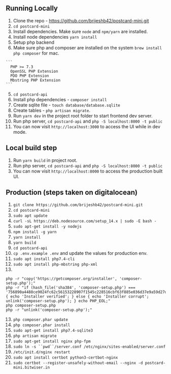 ## Running Locally

1. Clone the repo - https://github.com/brijeshb42/postcard-mini.git
2. `cd postcard-mini`
3. Install dependencies. Make sure `node` and `npm/yarn` are installed.
  1. Install node dependencies `yarn install`
4. Setup php backend
  1. Make sure php and composer are installed on the system `brew install php composer` for mac.

    ```
      PHP >= 7.3
      OpenSSL PHP Extension
      PDO PHP Extension
      Mbstring PHP Extension
    ```
5. `cd postcard-api`
6. Install php dependencies - `composer install`
7. Create sqlite file - `touch database/database.sqlite`
8. Create tables - `php artisan migrate`.
9. Run `yarn dev` in the project root folder to start frontend dev server.
10. Run php server, `cd postcard-api` and `php -S localhost:8000 -t public`
11. You can now visit `http://localhost:3000` to access the UI while in dev
    mode.

## Local build step
1. Run `yarn build` in project root.
2. Run php server, `cd postcard-api` and `php -S localhost:8000 -t public`
3. You can now visit `http://localhost:8000` to access the production built UI.

## Production (steps taken on digitalocean)
1. `git clone https://github.com/brijeshb42/postcard-mini.git`
2. `cd postcard-mini`
3. `sudo apt update`
4. `curl -sL https://deb.nodesource.com/setup_14.x | sudo -E bash -`
5. `sudo apt-get install -y nodejs`
6. `npm install -g yarn`
7. `yarn install`
8. `yarn build`
9. `cd postcard-api`
10. `cp .env.example .env` and update the values for production env.
10. `sudo apt install php7.4-cli`
11. `sudo apt install php-mbstring php-xml`
12.
  ```
  php -r "copy('https://getcomposer.org/installer', 'composer-setup.php');"
  php -r "if (hash_file('sha384', 'composer-setup.php') === '756890a4488ce9024fc62c56153228907f1545c228516cbf63f885e036d37e9a59d27d63f46af1d4d07ee0f76181c7d3') { echo 'Installer verified'; } else { echo 'Installer corrupt'; unlink('composer-setup.php'); } echo PHP_EOL;"
  php composer-setup.php
  php -r "unlink('composer-setup.php');"
  ```
13. `php composer.phar update`
14. `php composer.phar install`
15. `sudo apt-get install php7.4-sqlite3`
16. `php artisan migrate`
17. `sudo apt-get install nginx php-fpm`
18. `sudo ln -s ``pwd``/server.conf /etc/nginx/sites-enabled/server.conf`
19. `/etc/init.d/nginx restart`
20. `sudo apt install certbot python3-certbot-nginx`
21. `sudo certbot --register-unsafely-without-email --nginx -d postcard-mini.bitwiser.in`

